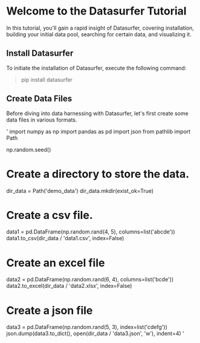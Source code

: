 # Welcome to the Datasurfer Tutorial

In this tutorial, you'll gain a rapid insight of Datasurfer, covering installation, building your initial data pool, searching for certain data, and visualizing it.

## Install Datasurfer

To initiate the installation of Datasurfer, execute the following command:

> pip install datasurfer

## Create Data Files

Before diving into data harnessing with Datasurfer, let's first create some data files in various formats.

'
import numpy as np
import pandas as pd
import json
from pathlib import Path

np.random.seed()

# Create a directory to store the data.
dir_data = Path('demo_data')
dir_data.mkdir(exist_ok=True)

# Create a csv file.
data1 = pd.DataFrame(np.random.rand(4, 5), columns=list('abcde'))
data1.to_csv(dir_data / 'data1.csv', index=False)

# Create an excel file
data2 = pd.DataFrame(np.random.rand(6, 4), columns=list('bcde'))
data2.to_excel(dir_data / 'data2.xlsx', index=False)

# Create a json file
data3 = pd.DataFrame(np.random.rand(5, 3), index=list('cdefg'))
json.dump(data3.to_dict(), open(dir_data / 'data3.json', 'w'),  indent=4)
'